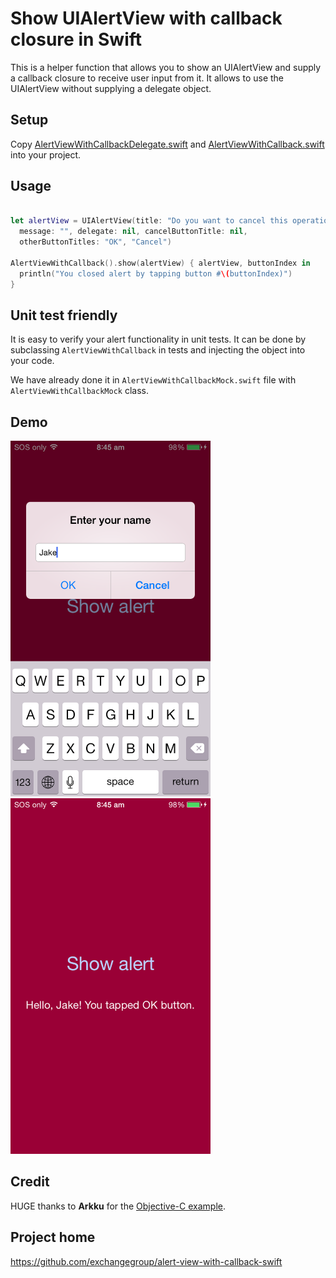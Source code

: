 # Show UIAlertView with callback closure in Swift

This is a helper function that allows you to show an UIAlertView and supply a callback
closure to receive user input from it. It allows to use the UIAlertView without supplying
a delegate object.

## Setup

Copy [AlertViewWithCallbackDelegate.swift](https://raw.githubusercontent.com/exchangegroup/alert-view-with-callback-swift/master/AlertViewWithCallback/AlertViewWithCallbackDelegate.swift) and [AlertViewWithCallback.swift](https://raw.githubusercontent.com/exchangegroup/alert-view-with-callback-swift/master/AlertViewWithCallback/AlertViewWithCallback.swift) into your project.

## Usage

```Swift

let alertView = UIAlertView(title: "Do you want to cancel this operation?",
  message: "", delegate: nil, cancelButtonTitle: nil,
  otherButtonTitles: "OK", "Cancel")

AlertViewWithCallback().show(alertView) { alertView, buttonIndex in
  println("You closed alert by tapping button #\(buttonIndex)")
}
```

## Unit test friendly

It is easy to verify your alert functionality in unit tests.
It can be done by subclassing `AlertViewWithCallback` in tests and injecting the object into your code.

We have already done it in `AlertViewWithCallbackMock.swift` file with `AlertViewWithCallbackMock` class.


## Demo

<img src='https://raw.githubusercontent.com/exchangegroup/alert-view-with-callback-swift/master/graphics/uialertview_with_callback_swift_1.png' width='320'>
<img src='https://raw.githubusercontent.com/exchangegroup/alert-view-with-callback-swift/master/graphics/uialertview_with_callback_swift_2.png' width='320'>

## Credit

HUGE thanks to **Arkku** for the [Objective-C example](http://stackoverflow.com/a/9662147/297131).

## Project home

https://github.com/exchangegroup/alert-view-with-callback-swift
